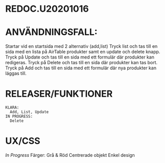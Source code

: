 # REDOC.U20201016

# ANVÄNDNINGSFALL:
  Startar vid en startsida med 2 alternativ (add,list)
  Tryck list och tas till en sida med en lista på AirTable produkter samt en update och delete knapp.
    Tryck på Update och tas till en sida med ett formulär där produkter kan redigeras.
    Tryck på Delete och tas till en sida där produkter kan tas bort.
  Tryck på Add och tas till en sida med ett formulär där nya produkter kan läggas till.
  
  
# RELEASER/FUNKTIONER
    KLARA:
      Add, List, Update
    IN PROGRESS:
      Delete
      
      
# UX/CSS
  *In Progress*
    Färger: Grå & Röd
    Centrerade objekt
    Enkel design
    
    
  
  
  
